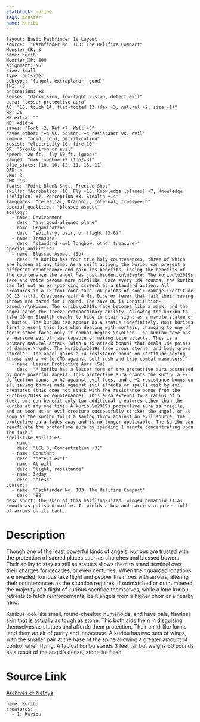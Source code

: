 ```yaml
---
statblock: inline
tags: monster
name: Kuribu
---
```

```statblock
layout: Basic Pathfinder 1e Layout
source:  "Pathfinder No. 103: The Hellfire Compact"
Monster_CR: 3
name: Kuribu
Monster_XP: 800
alignment: NG
size: Small
type: outsider
subtype: "(angel, extraplanar, good)"
INI: +3
perception: +8
senses: "darkvision, low-light vision, detect evil"
aura: "lesser protective aura"
AC: "16, touch 14, flat-footed 13 (dex +3, natural +2, size +1)"
HP: 26
HP_extra: ""
HD: 4d10+4
saves: "Fort +2, Ref +7, Will +5"
saves_other: "+4 vs. poison, +4 resistance vs. evil"
immune: "acid, cold, petrification"
resist: "electricity 10, fire 10"
DR: "5/cold iron or evil"
speed: "20 ft., fly 50 ft. (good)"
ranged: "mwk longbow +9 (1d6/×3)"
pf1e_stats: [10, 16, 12, 11, 13, 11]
BAB: 4
CMB: 3
CMD: 16
feats: "Point-Blank Shot, Precise Shot"
skills: "Acrobatics +10, Fly +16, Knowledge (planes) +7, Knowledge (religion) +7, Perception +8, Stealth +14"
languages: "Celestial, Draconic, Infernal, truespeech"
special_qualities: "blessed aspect"
ecology:
  - name: Environment
    desc: "any good-aligned plane"
  - name: Organisation
    desc: "solitary, pair, or flight (3-6)"
  - name: Treasure
    desc: "standard (mwk longbow, other treasure)"
special_abilities:
  - name: Blessed Aspect (Su)
    desc: "A kuribu has four true holy countenances, three of which are hidden at any time. As a swift action, the kuribu can present a different countenance and gain its benefits, losing the benefits of the countenance the angel has just hidden.\n\nEagle: The kuribu\u2019s face and voice become more birdlike. Once every 1d4 rounds, the kuribu can let out an ear-piercing screech as a standard action. All creatures in a 15-foot cone take 1d6 points of sonic damage (Fortitude DC 13 half). Creatures with 4 Hit Dice or fewer that fail their saving throws are dazed for 1 round. The save DC is Constitution-based.\n\nHuman: The kuribu\u2019s face becomes like a mask, and the angel gains the freeze extraordinary ability, allowing the kuribu to take 20 on Stealth checks to hide in plain sight as a marble statue of a kuribu. The kuribu can appear as a statue indefinitely. Most kuribus first present this face when dealing with mortals, changing to one of their other faces only if combat begins.\n\nLion: The kuribu develops a fearsome set of jaws capable of making bite attacks. This is a primary natural attack (with a +5 attack bonus) that deals 1d4 points of damage.\n\nOx: The kuribu\u2019s face grows sterner and body grows sturdier. The angel gains a +4 resistance bonus on Fortitude saving throws and a +4 to CMD against bull rush and trip combat maneuvers."
  - name: Lesser Protective Aura (Su)
    desc: "A kuribu has a lesser form of the protective aura possessed by more powerful angels. This protective aura grants the kuribu a +2 deflection bonus to AC against evil foes, and a +2 resistance bonus on all saving throws made against evil effects or spells cast by evil creatures (this does not stack with the resistance bonus from the kuribu\u2019s ox countenance). This aura extends to a radius of 5 feet, but can benefit only two additional creatures other than the kuribu at any one time. A kuribu\u2019s protective aura is fragile, and as soon as an evil creature successfully strikes the angel, or as soon as the kuribu fails a saving throw against an evil source, the protective aura fades away and is no longer applicable. The kuribu can reactivate the protective aura by spending 1 minute concentrating upon the task."
spell-like_abilities:
  - name:
    desc: "(CL 3; Concentration +3)"
  - name: Constant
    desc: "detect evil"
  - name: At will
    desc: "light, resistance"
  - name: 3/day
    desc: "bless"
sources:
  - name: "Pathfinder No. 103: The Hellfire Compact"
    desc: "82"
desc_short: The skin of this halfling-sized, winged humanoid is as smooth as polished marble. It wields a bow and carries a quiver full of arrows on its back.
```
# Description
Though one of the least powerful kinds of angels, kuribus are trusted with the protection of sacred places such as churches and blessed bowers. Their ability to stay as still as statues allows them to stand sentinel over their charges for decades, or even centuries. When their guarded locations are invaded, kuribus take flight and pepper their foes with arrows, altering their countenances as the situation requires. If outmatched or outnumbered, the majority of a flight of kuribus sacrifice themselves, while a lone kuribu retreats to fetch reinforcements, be it angels from a higher choir or a nearby hero.

Kuribus look like small, round-cheeked humanoids, and have pale, flawless skin that is actually as tough as stone. This both aids them in disguising themselves as statues and affords them protection. Their child-like forms lend them an air of purity and innocence. A kuribu has two sets of wings, with the smaller pair at the base of the spine allowing a greater amount of control when flying. A typical kuribu stands 3 feet tall but weighs 60 pounds as a result of the angel’s dense, stonelike flesh.
# Source Link
[Archives of Nethys](https://aonprd.com/MonsterDisplay.aspx?ItemName=Kuribu)
```encounter-table
name: Kuribu
creatures:
  - 1: Kuribu
```

